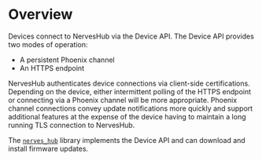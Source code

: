 # Overview

Devices connect to NervesHub via the Device API. The Device API provides two modes of operation:

* A persistent Phoenix channel
* An HTTPS endpoint

NervesHub authenticates device connections via client-side certifications. Depending on the device, either intermittent polling of the HTTPS endpoint or connecting via a Phoenix channel will be more appropriate. Phoenix channel connections convey update notifications more quickly and support additional features at the expense of the device having to maintain a long running TLS connection to NervesHub.

The [`nerves_hub`](https://github.com/nerves-hub/nerves_hub) library implements the Device API and can download and install firmware updates.



